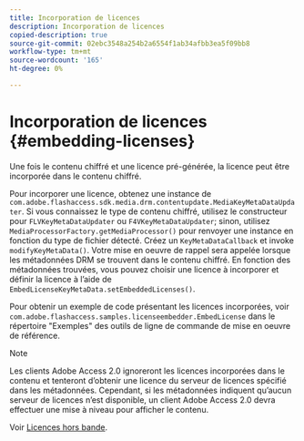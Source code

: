 ```yaml
---
title: Incorporation de licences
description: Incorporation de licences
copied-description: true
source-git-commit: 02ebc3548a254b2a6554f1ab34afbb3ea5f09bb8
workflow-type: tm+mt
source-wordcount: '165'
ht-degree: 0%

---
```


# Incorporation de licences {#embedding-licenses}

Une fois le contenu chiffré et une licence pré-générée, la licence peut être incorporée dans le contenu chiffré.

Pour incorporer une licence, obtenez une instance de `com.adobe.flashaccess.sdk.media.drm.contentupdate.MediaKeyMetaDataUpdater`. Si vous connaissez le type de contenu chiffré, utilisez le constructeur pour `FLVKeyMetaDataUpdater` ou `F4VKeyMetaDataUpdater`; sinon, utilisez `MediaProcessorFactory.getMediaProcessor()` pour renvoyer une instance en fonction du type de fichier détecté. Créez un `KeyMetaDataCallback` et invoke `modifyKeyMetaData()`. Votre mise en oeuvre de rappel sera appelée lorsque les métadonnées DRM se trouvent dans le contenu chiffré. En fonction des métadonnées trouvées, vous pouvez choisir une licence à incorporer et définir la licence à l’aide de `EmbedLicenseKeyMetaData.setEmbeddedLicenses()`.

Pour obtenir un exemple de code présentant les licences incorporées, voir `com.adobe.flashaccess.samples.licenseembedder.EmbedLicense` dans le répertoire &quot;Exemples&quot; des outils de ligne de commande de mise en oeuvre de référence.

>[!NOTE]
>
>Les clients Adobe Access 2.0 ignoreront les licences incorporées dans le contenu et tenteront d’obtenir une licence du serveur de licences spécifié dans les métadonnées. Cependant, si les métadonnées indiquent qu’aucun serveur de licences n’est disponible, un client Adobe Access 2.0 devra effectuer une mise à niveau pour afficher le contenu.

Voir [Licences hors bande](../../aaxs-protecting-content/content-introduction/packaging-options/content-out-of-band-licenses.md).
